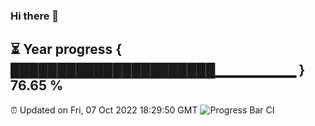 ### Hi there 👋
⏳ Year progress { ██████████████████████▁▁▁▁▁▁▁▁ } 76.65 %
---
⏰ Updated on Fri, 07 Oct 2022 18:29:50 GMT
![Progress Bar CI](https://github.com/liununu/liununu/workflows/Progress%20Bar%20CI/badge.svg)
